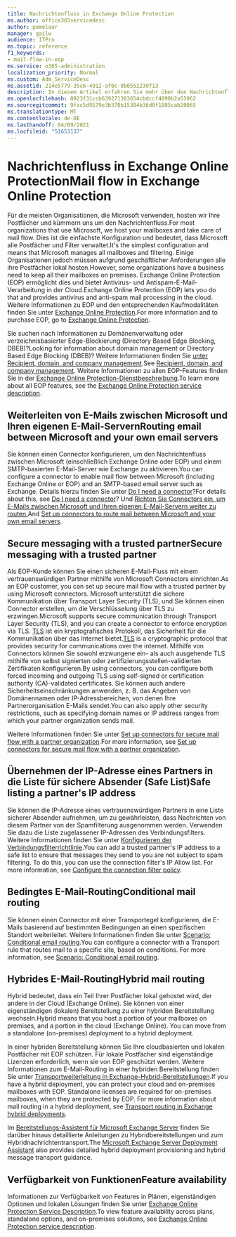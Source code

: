 ```yaml
---
title: Nachrichtenfluss in Exchange Online Protection
ms.author: office365servicedesc
author: pamelaar
manager: gailw
audience: ITPro
ms.topic: reference
f1_keywords:
- mail-flow-in-eop
ms.service: o365-administration
localization_priority: Normal
ms.custom: Adm_ServiceDesc
ms.assetid: 214e5779-35c6-4912-af0c-8b0552239f13
description: In diesem Artikel erfahren Sie mehr über den Nachrichtenfluss in Microsoft Exchange Online Protection (EOP).
ms.openlocfilehash: 0923f31ccb639271303654cbdccf4890b2a55062
ms.sourcegitcommit: 9fac5d9579e3b370b15384b36d0f1805cab20065
ms.translationtype: MT
ms.contentlocale: de-DE
ms.lasthandoff: 04/09/2021
ms.locfileid: "51653137"
---
```

# <a name="mail-flow-in-exchange-online-protection"></a><span data-ttu-id="c7a50-103">Nachrichtenfluss in Exchange Online Protection</span><span class="sxs-lookup"><span data-stu-id="c7a50-103">Mail flow in Exchange Online Protection</span></span>

<span data-ttu-id="c7a50-104">Für die meisten Organisationen, die Microsoft verwenden, hosten wir Ihre Postfächer und kümmern uns um den Nachrichtenfluss.</span><span class="sxs-lookup"><span data-stu-id="c7a50-104">For most organizations that use Microsoft, we host your mailboxes and take care of mail flow.</span></span> <span data-ttu-id="c7a50-105">Dies ist die einfachste Konfiguration und bedeutet, dass Microsoft alle Postfächer und Filter verwaltet.</span><span class="sxs-lookup"><span data-stu-id="c7a50-105">It's the simplest configuration and means that Microsoft manages all mailboxes and filtering.</span></span> <span data-ttu-id="c7a50-106">Einige Organisationen jedoch müssen aufgrund geschäftlicher Anforderungen alle ihre Postfächer lokal hosten.</span><span class="sxs-lookup"><span data-stu-id="c7a50-106">However, some organizations have a business need to keep all their mailboxes on premises.</span></span> <span data-ttu-id="c7a50-107">Exchange Online Protection (EOP) ermöglicht dies und bietet Antivirus- und Antispam-E-Mail-Verarbeitung in der Cloud.</span><span class="sxs-lookup"><span data-stu-id="c7a50-107">Exchange Online Protection (EOP) lets you do that and provides antivirus and anti-spam mail processing in the cloud.</span></span> <span data-ttu-id="c7a50-108">Weitere Informationen zu EOP und den entsprechenden Kaufmodalitäten finden Sie unter [Exchange Online Protection](https://products.office.com/exchange/exchange-email-security-spam-protection).</span><span class="sxs-lookup"><span data-stu-id="c7a50-108">For more information and to purchase EOP, go to [Exchange Online Protection](https://products.office.com/exchange/exchange-email-security-spam-protection).</span></span>
  
<span data-ttu-id="c7a50-109">Sie suchen nach Informationen zu Domänenverwaltung oder verzeichnisbasierter Edge-Blockierung (Directory Based Edge Blocking, DBEB)?</span><span class="sxs-lookup"><span data-stu-id="c7a50-109">Looking for information about domain management or Directory Based Edge Blocking (DBEB)?</span></span> <span data-ttu-id="c7a50-110">Weitere Informationen finden Sie [unter Recipient, domain, and company management](recipient-domain-and-company-management.md).</span><span class="sxs-lookup"><span data-stu-id="c7a50-110">See [Recipient, domain, and company management](recipient-domain-and-company-management.md).</span></span> <span data-ttu-id="c7a50-111">Weitere Informationen zu allen EOP-Features finden Sie in der [Exchange Online Protection-Dienstbeschreibung](exchange-online-protection-service-description.md).</span><span class="sxs-lookup"><span data-stu-id="c7a50-111">To learn more about all EOP features, see the [Exchange Online Protection service description](exchange-online-protection-service-description.md).</span></span>
  
## <a name="routing-email-between-microsoft-and-your-own-email-servers"></a><span data-ttu-id="c7a50-112">Weiterleiten von E-Mails zwischen Microsoft und Ihren eigenen E-Mail-Servern</span><span class="sxs-lookup"><span data-stu-id="c7a50-112">Routing email between Microsoft and your own email servers</span></span>

<span data-ttu-id="c7a50-113">Sie können einen Connector konfigurieren, um den Nachrichtenfluss zwischen Microsoft (einschließlich Exchange Online oder EOP) und einem SMTP-basierten E-Mail-Server wie Exchange zu aktivieren.</span><span class="sxs-lookup"><span data-stu-id="c7a50-113">You can configure a connector to enable mail flow between Microsoft (including Exchange Online or EOP) and an SMTP-based email server such as Exchange.</span></span> <span data-ttu-id="c7a50-114">Details hierzu finden Sie unter [Do I need a connector](/exchange/mail-flow-best-practices/use-connectors-to-configure-mail-flow/do-i-need-to-create-a-connector)?</span><span class="sxs-lookup"><span data-stu-id="c7a50-114">For details about this, see [Do I need a connector](/exchange/mail-flow-best-practices/use-connectors-to-configure-mail-flow/do-i-need-to-create-a-connector)?</span></span> <span data-ttu-id="c7a50-115">Und [Richten Sie Connectors ein, um E-Mails zwischen Microsoft und Ihren eigenen E-Mail-Servern weiter zu routen.](/exchange/mail-flow-best-practices/use-connectors-to-configure-mail-flow/set-up-connectors-to-route-mail)</span><span class="sxs-lookup"><span data-stu-id="c7a50-115">And [Set up connectors to route mail between Microsoft and your own email servers](/exchange/mail-flow-best-practices/use-connectors-to-configure-mail-flow/set-up-connectors-to-route-mail).</span></span>
  
## <a name="secure-messaging-with-a-trusted-partner"></a><span data-ttu-id="c7a50-116">Secure messaging with a trusted partner</span><span class="sxs-lookup"><span data-stu-id="c7a50-116">Secure messaging with a trusted partner</span></span>

<span data-ttu-id="c7a50-117">Als EOP-Kunde können Sie einen sicheren E-Mail-Fluss mit einem vertrauenswürdigen Partner mithilfe von Microsoft Connectors einrichten.</span><span class="sxs-lookup"><span data-stu-id="c7a50-117">As an EOP customer, you can set up secure mail flow with a trusted partner by using Microsoft connectors.</span></span> <span data-ttu-id="c7a50-118">Microsoft unterstützt die sichere Kommunikation über Transport Layer Security (TLS), und Sie können einen Connector erstellen, um die Verschlüsselung über TLS zu erzwingen.</span><span class="sxs-lookup"><span data-stu-id="c7a50-118">Microsoft supports secure communication through Transport Layer Security (TLS), and you can create a connector to enforce encryption via TLS.</span></span> <span data-ttu-id="c7a50-119">[TLS](/microsoft-365/compliance/exchange-online-uses-tls-to-secure-email-connections) ist ein kryptografisches Protokoll, das Sicherheit für die Kommunikation über das Internet bietet.</span><span class="sxs-lookup"><span data-stu-id="c7a50-119">[TLS](/microsoft-365/compliance/exchange-online-uses-tls-to-secure-email-connections) is a cryptographic protocol that provides security for communications over the internet.</span></span> <span data-ttu-id="c7a50-120">Mithilfe von Connectors können Sie sowohl erzwungene ein- als auch ausgehende TLS mithilfe von selbst signierten oder zertifizierungsstellen-validierten Zertifikaten konfigurieren.</span><span class="sxs-lookup"><span data-stu-id="c7a50-120">By using connectors, you can configure both forced incoming and outgoing TLS using self-signed or certification authority (CA)-validated certificates.</span></span> <span data-ttu-id="c7a50-121">Sie können auch andere Sicherheitseinschränkungen anwenden, z. B. das Angeben von Domänennamen oder IP-Adressbereichen, von denen Ihre Partnerorganisation E-Mails sendet.</span><span class="sxs-lookup"><span data-stu-id="c7a50-121">You can also apply other security restrictions, such as specifying domain names or IP address ranges from which your partner organization sends mail.</span></span> 
  
<span data-ttu-id="c7a50-122">Weitere Informationen finden Sie unter [Set up connectors for secure mail flow with a partner organization](/exchange/mail-flow-best-practices/use-connectors-to-configure-mail-flow/set-up-connectors-for-secure-mail-flow-with-a-partner).</span><span class="sxs-lookup"><span data-stu-id="c7a50-122">For more information, see [Set up connectors for secure mail flow with a partner organization](/exchange/mail-flow-best-practices/use-connectors-to-configure-mail-flow/set-up-connectors-for-secure-mail-flow-with-a-partner).</span></span>
  
## <a name="safe-listing-a-partners-ip-address"></a><span data-ttu-id="c7a50-123">Übernehmen der IP-Adresse eines Partners in die Liste für sichere Absender (Safe List)</span><span class="sxs-lookup"><span data-stu-id="c7a50-123">Safe listing a partner's IP address</span></span>

<span data-ttu-id="c7a50-p105">Sie können die IP-Adresse eines vertrauenswürdigen Partners in eine Liste sicherer Absender aufnehmen, um zu gewährleisten, dass Nachrichten von diesem Partner von der Spamfilterung ausgenommen werden. Verwenden Sie dazu die Liste zugelassener IP-Adressen des Verbindungsfilters. Weitere Informationen finden Sie unter [Konfigurieren der Verbindungsfilterrichtlinie](/microsoft-365/security/office-365-security/configure-the-connection-filter-policy).</span><span class="sxs-lookup"><span data-stu-id="c7a50-p105">You can add a trusted partner's IP address to a safe list to ensure that messages they send to you are not subject to spam filtering. To do this, you can use the connection filter's IP Allow list. For more information, see [Configure the connection filter policy](/microsoft-365/security/office-365-security/configure-the-connection-filter-policy).</span></span>
  
## <a name="conditional-mail-routing"></a><span data-ttu-id="c7a50-127">Bedingtes E-Mail-Routing</span><span class="sxs-lookup"><span data-stu-id="c7a50-127">Conditional mail routing</span></span>

<span data-ttu-id="c7a50-p106">Sie können einen Connector mit einer Transportegel konfigurieren, die E-Mails basierend auf bestimmten Bedingungen an einen spezifischen Standort weiterleitet. Weitere Informationen finden Sie unter [Scenario: Conditional email routing](/exchange/mail-flow-best-practices/use-connectors-to-configure-mail-flow/conditional-mail-routing).</span><span class="sxs-lookup"><span data-stu-id="c7a50-p106">You can configure a connector with a Transport rule that routes mail to a specific site, based on conditions. For more information, see [Scenario: Conditional email routing](/exchange/mail-flow-best-practices/use-connectors-to-configure-mail-flow/conditional-mail-routing).</span></span>
  
## <a name="hybrid-mail-routing"></a><span data-ttu-id="c7a50-130">Hybrides E-Mail-Routing</span><span class="sxs-lookup"><span data-stu-id="c7a50-130">Hybrid mail routing</span></span>

<span data-ttu-id="c7a50-p107">Hybrid bedeutet, dass ein Teil Ihrer Postfächer lokal gehostet wird, der andere in der Cloud (Exchange Online). Sie können von einer eigenständigen (lokalen) Bereitstellung zu einer hybriden Bereitstellung wechseln.</span><span class="sxs-lookup"><span data-stu-id="c7a50-p107">Hybrid means that you host a portion of your mailboxes on premises, and a portion in the cloud (Exchange Online). You can move from a standalone (on-premises) deployment to a hybrid deployment.</span></span>
  
<span data-ttu-id="c7a50-p108">In einer hybriden Bereitstellung können Sie Ihre cloudbasierten und lokalen Postfächer mit EOP schützen. Für lokale Postfächer sind eigenständige Lizenzen erforderlich, wenn sie von EOP geschützt werden. Weitere Informationen zum E-Mail-Routing in einer hybriden Bereitstellung finden Sie unter [Transportweiterleitung in Exchange-Hybrid-Bereitstellungen](/exchange/transport-routing).</span><span class="sxs-lookup"><span data-stu-id="c7a50-p108">If you have a hybrid deployment, you can protect your cloud and on-premises mailboxes with EOP. Standalone licenses are required for on-premises mailboxes, when they are protected by EOP. For more information about mail routing in a hybrid deployment, see [Transport routing in Exchange hybrid deployments](/exchange/transport-routing).</span></span>
  
<span data-ttu-id="c7a50-136">Im [Bereitstellungs-Assistent für Microsoft Exchange Server](/exchange/exchange-deployment-assistant) finden Sie darüber hinaus detaillierte Anleitungen zu Hybridbereitstellungen und zum Hybridnachrichtentransport.</span><span class="sxs-lookup"><span data-stu-id="c7a50-136">The [Microsoft Exchange Server Deployment Assistant](/exchange/exchange-deployment-assistant) also provides detailed hybrid deployment provisioning and hybrid message transport guidance.</span></span> 
  
## <a name="feature-availability"></a><span data-ttu-id="c7a50-137">Verfügbarkeit von Funktionen</span><span class="sxs-lookup"><span data-stu-id="c7a50-137">Feature availability</span></span>

<span data-ttu-id="c7a50-138">Informationen zur Verfügbarkeit von Features in Plänen, eigenständigen Optionen und lokalen Lösungen finden Sie unter [Exchange Online Protection Service Description](exchange-online-protection-service-description.md).</span><span class="sxs-lookup"><span data-stu-id="c7a50-138">To view feature availability across plans, standalone options, and on-premises solutions, see [Exchange Online Protection service description](exchange-online-protection-service-description.md).</span></span>